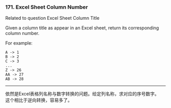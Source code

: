 ### 171. Excel Sheet Column Number

Related to question Excel Sheet Column Title

Given a column title as appear in an Excel sheet, return its corresponding column number.

For example:

    A -> 1
    B -> 2
    C -> 3
    ...
    Z -> 26
    AA -> 27
    AB -> 28 

* * *

依然是Excel表格列名称与数字转换的问题。给定列名称，求对应的序号数字。   
这个相比于逆向转换，容易多了。  


